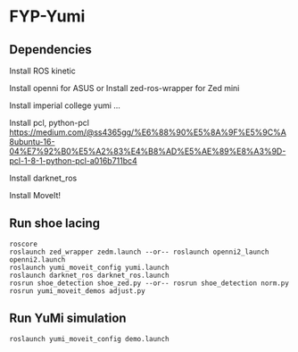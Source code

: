 # FYP-Yumi

## Dependencies
Install ROS kinetic

Install openni for ASUS or Install zed-ros-wrapper for Zed mini

Install imperial college yumi ...

Install pcl, python-pcl https://medium.com/@ss4365gg/%E6%88%90%E5%8A%9F%E5%9C%A8ubuntu-16-04%E7%92%B0%E5%A2%83%E4%B8%AD%E5%AE%89%E8%A3%9D-pcl-1-8-1-python-pcl-a016b711bc4

Install darknet_ros

Install MoveIt!

## Run shoe lacing
```
roscore
roslaunch zed_wrapper zedm.launch --or-- roslaunch openni2_launch openni2.launch
roslaunch yumi_moveit_config yumi.launch 
roslaunch darknet_ros darknet_ros.launch 
rosrun shoe_detection shoe_zed.py --or-- rosrun shoe_detection norm.py
rosrun yumi_moveit_demos adjust.py 
```

## Run YuMi simulation
```
roslaunch yumi_moveit_config demo.launch 
```
